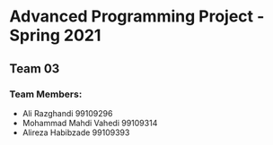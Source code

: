 # Advanced Programming Project - Spring 2021
## Team 03

### Team Members:
- Ali Razghandi 99109296
- Mohammad Mahdi Vahedi 99109314
- Alireza Habibzade 99109393
